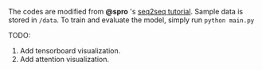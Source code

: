 The codes are modified from **@spro** 's [seq2seq tutorial](https://github.com/spro/practical-pytorch/blob/master/seq2seq-translation/seq2seq-translation.ipynb). Sample data is stored in `/data`. To train and evaluate the model, simply run `python main.py`

TODO: 
1. Add tensorboard visualization.
1. Add attention visualization.
